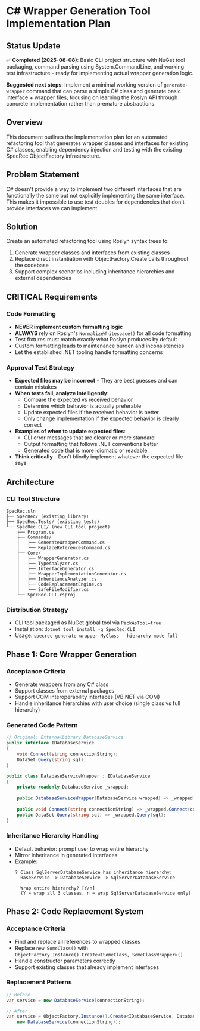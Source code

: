 # C# Wrapper Generation Tool Implementation Plan

## Status Update

✅ **Completed (2025-08-08)**: Basic CLI project structure with NuGet tool packaging, command parsing using System.CommandLine, and working test infrastructure - ready for implementing actual wrapper generation logic.

**Suggested next steps**: Implement a minimal working version of `generate-wrapper` command that can parse a simple C# class and generate basic interface + wrapper files, focusing on learning the Roslyn API through concrete implementation rather than premature abstractions.

## Overview

This document outlines the implementation plan for an automated refactoring tool that generates wrapper classes and interfaces for existing C# classes, enabling dependency injection and testing with the existing SpecRec ObjectFactory infrastructure.

## Problem Statement

C# doesn't provide a way to implement two different interfaces that are functionally the same but not explicitly implementing the same interface. This makes it impossible to use test doubles for dependencies that don't provide interfaces we can implement.

## Solution

Create an automated refactoring tool using Roslyn syntax trees to:
1. Generate wrapper classes and interfaces from existing classes
2. Replace direct instantiation with ObjectFactory.Create calls throughout the codebase
3. Support complex scenarios including inheritance hierarchies and external dependencies

## **CRITICAL Requirements**

### Code Formatting
- **NEVER implement custom formatting logic**
- **ALWAYS** rely on Roslyn's `NormalizeWhitespace()` for all code formatting
- Test fixtures must match exactly what Roslyn produces by default
- Custom formatting leads to maintenance burden and inconsistencies
- Let the established .NET tooling handle formatting concerns

### Approval Test Strategy
- **Expected files may be incorrect** - They are best guesses and can contain mistakes
- **When tests fail, analyze intelligently**:
  - Compare the expected vs received behavior
  - Determine which behavior is actually preferable
  - Update expected files if the received behavior is better
  - Only change implementation if the expected behavior is clearly correct
- **Examples of when to update expected files**:
  - CLI error messages that are clearer or more standard
  - Output formatting that follows .NET conventions better
  - Generated code that is more idiomatic or readable
- **Think critically** - Don't blindly implement whatever the expected file says

## Architecture

### CLI Tool Structure
```
SpecRec.sln
├── SpecRec/ (existing library)
├── SpecRec.Tests/ (existing tests)  
└── SpecRec.CLI/ (new CLI tool project)
    ├── Program.cs
    ├── Commands/
    │   ├── GenerateWrapperCommand.cs
    │   └── ReplaceReferencesCommand.cs
    ├── Core/
    │   ├── WrapperGenerator.cs
    │   ├── TypeAnalyzer.cs
    │   ├── InterfaceGenerator.cs
    │   ├── WrapperImplementationGenerator.cs
    │   ├── InheritanceAnalyzer.cs
    │   ├── CodeReplacementEngine.cs
    │   └── SafeFileModifier.cs
    └── SpecRec.CLI.csproj
```

### Distribution Strategy
- CLI tool packaged as NuGet global tool via `PackAsTool=true`
- Installation: `dotnet tool install -g SpecRec.CLI`
- Usage: `specrec generate-wrapper MyClass --hierarchy-mode full`

## Phase 1: Core Wrapper Generation

### Acceptance Criteria
- Generate wrappers from any C# class
- Support classes from external packages
- Support COM interoperability interfaces (VB.NET via COM)
- Handle inheritance hierarchies with user choice (single class vs full hierarchy)

### Generated Code Pattern
```csharp
// Original: ExternalLibrary.DatabaseService
public interface IDatabaseService
{
    void Connect(string connectionString);
    DataSet Query(string sql);
}

public class DatabaseServiceWrapper : IDatabaseService  
{
    private readonly DatabaseService _wrapped;
    
    public DatabaseServiceWrapper(DatabaseService wrapped) => _wrapped = wrapped;
    
    public void Connect(string connectionString) => _wrapped.Connect(connectionString);
    public DataSet Query(string sql) => _wrapped.Query(sql);
}
```

### Inheritance Hierarchy Handling
- Default behavior: prompt user to wrap entire hierarchy
- Mirror inheritance in generated interfaces
- Example:
  ```
  ? Class SqlServerDatabaseService has inheritance hierarchy:
    BaseService -> DatabaseService -> SqlServerDatabaseService
    
    Wrap entire hierarchy? [Y/n] 
    (Y = wrap all 3 classes, n = wrap SqlServerDatabaseService only)
  ```

## Phase 2: Code Replacement System

### Acceptance Criteria
- Find and replace all references to wrapped classes
- Replace `new SomeClass()` with `ObjectFactory.Instance().Create<ISomeClass, SomeClassWrapper>()`
- Handle constructor parameters correctly
- Support existing classes that already implement interfaces

### Replacement Patterns
```csharp
// Before
var service = new DatabaseService(connectionString);

// After  
var service = ObjectFactory.Instance().Create<IDatabaseService, DatabaseServiceWrapper>(
    new DatabaseService(connectionString));
```
